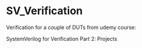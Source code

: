 # SV_Verification
Verification for a couple of DUTs from udemy course:

SystemVerilog for Verification Part 2: Projects
